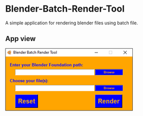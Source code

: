 # Blender-Batch-Render-Tool
A simple application for rendering blender files using batch file.  
## App view
![view](app_view.PNG "view")  